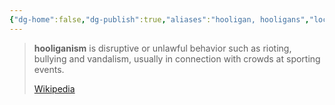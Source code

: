 ```yaml
---
{"dg-home":false,"dg-publish":true,"aliases":"hooligan, hooligans","locations":null,"tag":null,"date":null,"title":"hooliganism","permalink":"/hooliganism/","dgHomeLink":true,"dgPassFrontmatter":true}
---
```


> **hooliganism** is disruptive or unlawful behavior such as rioting, bullying and vandalism, usually in connection with crowds at sporting events.
>
> [Wikipedia](https://en.wikipedia.org/wiki/Hooliganism)
